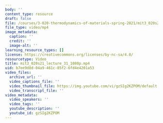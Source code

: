 ```yaml
---
body: ''
content_type: resource
draft: false
file: /courses/3-020-thermodynamics-of-materials-spring-2021/mit3_020s21_lecture_31_1080p_360p_16_9.mp4
file_type: video/mp4
image_metadata:
  caption: ''
  credit: ''
  image-alt: ''
learning_resource_types: []
license: https://creativecommons.org/licenses/by-nc-sa/4.0/
resourcetype: Video
title: mit3_020s21_lecture_31_1080p.mp4
uid: b7ee9d8d-04a9-461c-85f2-6fd4e4201a53
video_files:
  archive_url: ''
  video_captions_file: ''
  video_thumbnail_file: https://img.youtube.com/vi/gzSIg2KZPOM/default.jpg
  video_transcript_file: ''
video_metadata:
  video_speakers: ''
  video_tags: ''
  youtube_description: ''
  youtube_id: gzSIg2KZPOM
---
```


